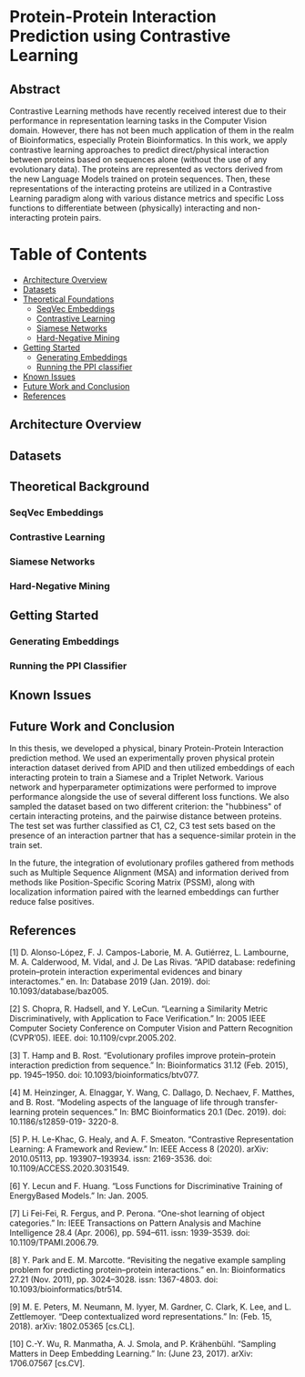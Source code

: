 <h1><b>Protein-Protein Interaction Prediction using Contrastive Learning</b></h1>

## Abstract

Contrastive Learning methods have recently received interest due to their performance
in representation learning tasks in the Computer Vision domain. However, there
has not been much application of them in the realm of Bioinformatics, especially
Protein Bioinformatics. In this work, we apply contrastive learning approaches to predict direct/physical interaction between proteins based on sequences alone (without the use of any evolutionary data). The proteins are represented as vectors derived from the new Language Models trained on protein sequences. Then, these representations of the interacting proteins are utilized in a Contrastive Learning paradigm along with various distance metrics and specific Loss functions to differentiate between (physically) interacting and non-interacting protein pairs.
# Table of Contents
* [Architecture Overview](#Architecture_Overview)
* [Datasets](#datasets)
* [Theoretical Foundations](#theory)
    * [SeqVec Embeddings](#seqvec)
    * [Contrastive Learning](#contrastive)
    * [Siamese Networks](#siamese)
    * [Hard-Negative Mining](#negative)
* [Getting Started](#gettingstarted)
    * [Generating Embeddings](#embeddings)
    * [Running the PPI classifier](#ppi)
* [Known Issues](#issues)
* [Future Work and Conclusion](#conclusion)
* [References](#references)

<a name="Architecture_Overview"></a>
## Architecture Overview

<a name="datasets"></a>
## Datasets

<a name="theory"></a>
## Theoretical Background

<a name="seqvec"></a>
### SeqVec Embeddings

<a name="contrastive"></a>
### Contrastive Learning

<a name="siamese"></a>
### Siamese Networks

<a name="negative"></a>
### Hard-Negative Mining

<a name="gettingstarted"></a>
## Getting Started

<a name="embeddings"></a>
### Generating Embeddings

<a name="ppi"></a>
### Running the PPI Classifier

<a name="issues"></a>
## Known Issues

<a name="conclusion"></a>
## Future Work and Conclusion
In this thesis, we developed a physical, binary Protein-Protein Interaction prediction
method. We used an experimentally proven physical protein interaction dataset derived
from APID and then utilized embeddings of each interacting protein to train a Siamese
and a Triplet Network. Various network and hyperparameter optimizations were performed to improve performance alongside the use of several different loss functions. We also sampled the dataset based on two different criterion: the "hubbiness" of certain interacting proteins, and the pairwise distance between proteins. The test set was further classified as C1, C2, C3 test sets based on the presence of an interaction partner that has a sequence-similar protein in the train set.

In the future, the integration of
evolutionary profiles gathered from methods such as Multiple Sequence Alignment (MSA) and information derived from methods like Position-Specific Scoring Matrix (PSSM), along with localization information paired with the learned embeddings can further reduce false positives.

<a name="references"></a>
## References

[1] D. Alonso-López, F. J. Campos-Laborie, M. A. Gutiérrez, L. Lambourne, M. A. Calderwood, M. Vidal, and J. De Las Rivas. “APID database: redefining protein–protein interaction experimental evidences and binary interactomes.” en. In: Database 2019 (Jan. 2019). doi: 10.1093/database/baz005.

[2] S. Chopra, R. Hadsell, and Y. LeCun. “Learning a Similarity Metric Discriminatively, with Application to Face Verification.” In: 2005 IEEE Computer Society Conference on Computer Vision and Pattern Recognition (CVPR’05). IEEE. doi: 10.1109/cvpr.2005.202.

[3] T. Hamp and B. Rost. “Evolutionary profiles improve protein–protein interaction
prediction from sequence.” In: Bioinformatics 31.12 (Feb. 2015), pp. 1945–1950. doi: 10.1093/bioinformatics/btv077.

[4] M. Heinzinger, A. Elnaggar, Y. Wang, C. Dallago, D. Nechaev, F. Matthes, and B.
Rost. “Modeling aspects of the language of life through transfer-learning protein
sequences.” In: BMC Bioinformatics 20.1 (Dec. 2019). doi: 10.1186/s12859-019-
3220-8.

[5] P. H. Le-Khac, G. Healy, and A. F. Smeaton. “Contrastive Representation Learning: A Framework and Review.” In: IEEE Access 8 (2020). arXiv: 2010.05113, pp. 193907–193934. issn: 2169-3536. doi: 10.1109/ACCESS.2020.3031549.

[6] Y. Lecun and F. Huang. “Loss Functions for Discriminative Training of EnergyBased Models.” In: Jan. 2005.

[7] Li Fei-Fei, R. Fergus, and P. Perona. “One-shot learning of object categories.”
In: IEEE Transactions on Pattern Analysis and Machine Intelligence 28.4 (Apr. 2006),
pp. 594–611. issn: 1939-3539. doi: 10.1109/TPAMI.2006.79.

[8] Y. Park and E. M. Marcotte. “Revisiting the negative example sampling problem
for predicting protein–protein interactions.” en. In: Bioinformatics 27.21 (Nov. 2011), pp. 3024–3028. issn: 1367-4803. doi: 10.1093/bioinformatics/btr514.

[9] M. E. Peters, M. Neumann, M. Iyyer, M. Gardner, C. Clark, K. Lee, and L. Zettlemoyer. “Deep contextualized word representations.” In: (Feb. 15, 2018).
arXiv: 1802.05365 [cs.CL].

[10] C.-Y. Wu, R. Manmatha, A. J. Smola, and P. Krähenbühl. “Sampling Matters in
Deep Embedding Learning.” In: (June 23, 2017). arXiv: 1706.07567 [cs.CV].
